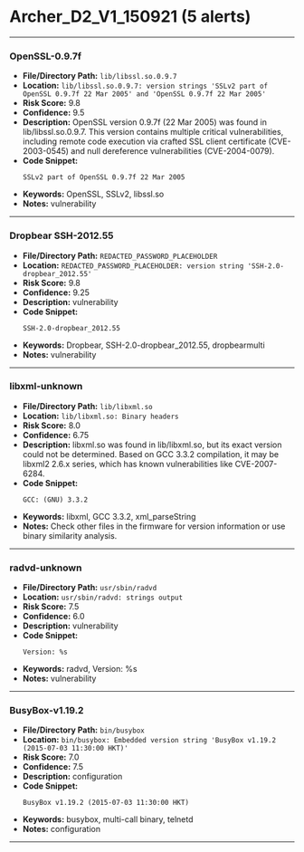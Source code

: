 # Archer_D2_V1_150921 (5 alerts)

---

### OpenSSL-0.9.7f

- **File/Directory Path:** `lib/libssl.so.0.9.7`
- **Location:** `lib/libssl.so.0.9.7: version strings 'SSLv2 part of OpenSSL 0.9.7f 22 Mar 2005' and 'OpenSSL 0.9.7f 22 Mar 2005'`
- **Risk Score:** 9.8
- **Confidence:** 9.5
- **Description:** OpenSSL version 0.9.7f (22 Mar 2005) was found in lib/libssl.so.0.9.7. This version contains multiple critical vulnerabilities, including remote code execution via crafted SSL client certificate (CVE-2003-0545) and null dereference vulnerabilities (CVE-2004-0079).
- **Code Snippet:**
  ```
  SSLv2 part of OpenSSL 0.9.7f 22 Mar 2005
  ```
- **Keywords:** OpenSSL, SSLv2, libssl.so
- **Notes:** vulnerability

---
### Dropbear SSH-2012.55

- **File/Directory Path:** `REDACTED_PASSWORD_PLACEHOLDER`
- **Location:** `REDACTED_PASSWORD_PLACEHOLDER: version string 'SSH-2.0-dropbear_2012.55'`
- **Risk Score:** 9.8
- **Confidence:** 9.25
- **Description:** vulnerability
- **Code Snippet:**
  ```
  SSH-2.0-dropbear_2012.55
  ```
- **Keywords:** Dropbear, SSH-2.0-dropbear_2012.55, dropbearmulti
- **Notes:** vulnerability

---
### libxml-unknown

- **File/Directory Path:** `lib/libxml.so`
- **Location:** `lib/libxml.so: Binary headers`
- **Risk Score:** 8.0
- **Confidence:** 6.75
- **Description:** libxml.so was found in lib/libxml.so, but its exact version could not be determined. Based on GCC 3.3.2 compilation, it may be libxml2 2.6.x series, which has known vulnerabilities like CVE-2007-6284.
- **Code Snippet:**
  ```
  GCC: (GNU) 3.3.2
  ```
- **Keywords:** libxml, GCC 3.3.2, xml_parseString
- **Notes:** Check other files in the firmware for version information or use binary similarity analysis.

---
### radvd-unknown

- **File/Directory Path:** `usr/sbin/radvd`
- **Location:** `usr/sbin/radvd: strings output`
- **Risk Score:** 7.5
- **Confidence:** 6.0
- **Description:** vulnerability
- **Code Snippet:**
  ```
  Version: %s
  ```
- **Keywords:** radvd, Version: %s
- **Notes:** vulnerability

---
### BusyBox-v1.19.2

- **File/Directory Path:** `bin/busybox`
- **Location:** `bin/busybox: Embedded version string 'BusyBox v1.19.2 (2015-07-03 11:30:00 HKT)'`
- **Risk Score:** 7.0
- **Confidence:** 7.5
- **Description:** configuration
- **Code Snippet:**
  ```
  BusyBox v1.19.2 (2015-07-03 11:30:00 HKT)
  ```
- **Keywords:** busybox, multi-call binary, telnetd
- **Notes:** configuration

---
